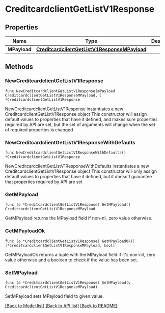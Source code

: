 # CreditcardclientGetListV1Response

## Properties

Name | Type | Description | Notes
------------ | ------------- | ------------- | -------------
**MPayload** | [**CreditcardclientGetListV1ResponseMPayload**](CreditcardclientGetListV1ResponseMPayload.md) |  | 

## Methods

### NewCreditcardclientGetListV1Response

`func NewCreditcardclientGetListV1Response(mPayload CreditcardclientGetListV1ResponseMPayload, ) *CreditcardclientGetListV1Response`

NewCreditcardclientGetListV1Response instantiates a new CreditcardclientGetListV1Response object
This constructor will assign default values to properties that have it defined,
and makes sure properties required by API are set, but the set of arguments
will change when the set of required properties is changed

### NewCreditcardclientGetListV1ResponseWithDefaults

`func NewCreditcardclientGetListV1ResponseWithDefaults() *CreditcardclientGetListV1Response`

NewCreditcardclientGetListV1ResponseWithDefaults instantiates a new CreditcardclientGetListV1Response object
This constructor will only assign default values to properties that have it defined,
but it doesn't guarantee that properties required by API are set

### GetMPayload

`func (o *CreditcardclientGetListV1Response) GetMPayload() CreditcardclientGetListV1ResponseMPayload`

GetMPayload returns the MPayload field if non-nil, zero value otherwise.

### GetMPayloadOk

`func (o *CreditcardclientGetListV1Response) GetMPayloadOk() (*CreditcardclientGetListV1ResponseMPayload, bool)`

GetMPayloadOk returns a tuple with the MPayload field if it's non-nil, zero value otherwise
and a boolean to check if the value has been set.

### SetMPayload

`func (o *CreditcardclientGetListV1Response) SetMPayload(v CreditcardclientGetListV1ResponseMPayload)`

SetMPayload sets MPayload field to given value.



[[Back to Model list]](../README.md#documentation-for-models) [[Back to API list]](../README.md#documentation-for-api-endpoints) [[Back to README]](../README.md)



